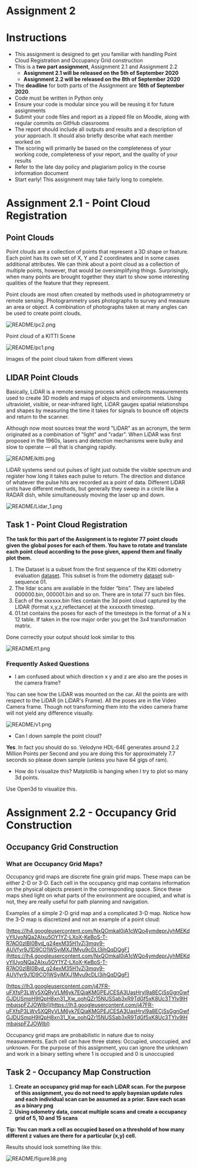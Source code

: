 # Assignment 2

# Instructions

- This assignment is designed to get you familiar with handling Point Cloud Registration and Occupancy Grid construction
- This is a **two part assignment**, Assignment 2.1 and Assignment 2.2
    - **Assignment 2.1 will be released on the 5th of September 2020**
    - **Assignment 2.2 will be released on the 8th of September 2020**
- The **deadline** for both parts of the Assignment are **16th of September 2020**.
- Code must be written in Python only
- Ensure your code is modular since you will be reusing it for future assignments
- Submit your code files and report as a zipped file on Moodle, along with regular commits on GitHub classrooms
- The report should include all outputs and results and a description of your approach. It should also briefly describe what each member worked on
- The scoring will primarily be based on the completeness of your working code, completeness of your report, and the quality of your results
- Refer to the late day policy and plagiarism policy in the course information document
- Start early! This assignment may take fairly long to complete.

# Assignment 2.1 - Point Cloud Registration

## Point Clouds

Point clouds are a collection of points that represent a 3D shape or feature. Each point has its own set of X, Y and Z coordinates and in some cases additional attributes. We can think about a point cloud as a collection of multiple points, however, that would be oversimplifying things. Surprisingly, when many points are brought together they start to show some interesting qualities of the feature that they represent.

Point clouds are most often created by methods used in photogrammetry or remote sensing. Photogrammetry uses photographs to survey and measure an area or object. A combination of photographs taken at many angles can be used to create point clouds.

![README/pc2.png](README/pc2.png)

Point cloud of a KITTI Scene

![README/pc1.png](README/pc1.png)

Images of the point cloud taken from different views

## LIDAR Point Clouds

Basically, LiDAR is a remote sensing process which collects measurements used to create 3D models and maps of objects and environments. Using ultraviolet, visible, or near-infrared light, LiDAR gauges spatial relationships and shapes by measuring the time it takes for signals to bounce off objects and return to the scanner.

Although now most sources treat the word "LiDAR" as an acronym, the term originated as a combination of "light" and "radar". When LiDAR was first proposed in the 1960s, lasers and detection mechanisms were bulky and slow to operate — all that is changing rapidly.

![README/kitti.png](README/kitti.png)

LiDAR systems send out pulses of light just outside the visible spectrum and register how long it takes each pulse to return. The direction and distance of whatever the pulse hits are recorded as a point of data. Different LiDAR units have different methods, but generally they sweep in a circle like a RADAR dish, while simultaneously moving the laser up and down.

![README/Lidar_1.png](README/Lidar_1.png)

## Task 1 - Point Cloud Registration

**The task for this part of the Assignment is to register 77 point clouds given the global poses for each of them. You have to rotate and translate each point cloud according to the pose given, append them and finally plot them.**

1. The Dataset is a subset from the first sequence of the Kitti odometry evaluation [dataset](http://www.cvlibs.net/datasets/kitti/eval_odometry.php). This subset is from the odometry [dataset](http://www.cvlibs.net/download.php?file=data_odometry_velodyne.zip) sub-sequence 01.
2. The lidar scans are available in the folder “bins”. They are labeled 000000.bin, 000001.bin and so on. There are in total 77 such bin files.
3. Each of the xxxxxx.bin files contain the 3d point cloud captured by the LIDAR (format x,y,z,reflectance) at the xxxxxxth timestep.
4. 01.txt contains the poses for each of the timesteps in the format of a N x 12 table. If taken in the row major order you get the 3x4 transformation matrix.

Done correctly your output should look similar to this

![README/t1.png](README/t1.png)

### Frequently Asked Questions

- I am confused about which direction x y and z are also are the poses in the camera frame?

You can see how the LiDAR was mounted on the car. All the points are with respect to the LiDAR (in LiDAR's Frame). All the poses are in the Video Camera frame. Though not transforming them into the video camera frame will not yield any difference visually.

![README/v1.png](README/v1.png)

- Can I down sample the point cloud?

**Yes**. In fact you should do so. Velodyne HDL-64E generates around 2.2 Million Points per Second and you are doing this for approximately 7.7 seconds so please down sample (unless you have 64 gigs of ram).

- How do I visualize this? Matplotlib is hanging when I try to plot so many 3d points.

Use Open3d to visualize this.

# Assignment 2.2 - Occupancy Grid Construction

## Occupancy Grid Construction

### What are Occupancy Grid Maps?
Occupancy grid maps are discrete fine grain grid maps. These maps can be either 2-D or 3-D. Each cell in the occupancy grid map contains information on the physical objects present in the corresponding space. Since these maps shed light on what parts of the environment are occupied, and what is not, they are really useful for path planning and navigation.

Examples of a simple 2-D grid map and a complicated 3-D map. Notice how the 3-D map is discretized and not an example of a point cloud:

[https://lh4.googleusercontent.com/NxQOmkaI0iA1cWQo4ymdeprJyhMEKdyYlUyoNQa2AIxu5OY1YZ-LXoX-KeBoS-T-R7AO0zlBI0Byd_g24exM35H1vZj3mqv9-AUVfyr9J1D9CO1WSyiMXJ1Myu9cDLl3ihQqDQgF](https://lh4.googleusercontent.com/NxQOmkaI0iA1cWQo4ymdeprJyhMEKdyYlUyoNQa2AIxu5OY1YZ-LXoX-KeBoS-T-R7AO0zlBI0Byd_g24exM35H1vZj3mqv9-AUVfyr9J1D9CO1WSyiMXJ1Myu9cDLl3ihQqDQgF)

[https://lh3.googleusercontent.com/j47FR-uFXfsP3LWv5XQRyVLM6yk7EQiaKMGPEJCESA3UasHryl9a8ECjSsGgnGwfGJDUSmpH9IQpH8xn31_Xw_oohQZr15NUSSab3xR9TdGf5xK8Uc3TYIv9lHmbajspFZJOWIbl](https://lh3.googleusercontent.com/j47FR-uFXfsP3LWv5XQRyVLM6yk7EQiaKMGPEJCESA3UasHryl9a8ECjSsGgnGwfGJDUSmpH9IQpH8xn31_Xw_oohQZr15NUSSab3xR9TdGf5xK8Uc3TYIv9lHmbajspFZJOWIbl)

Occupancy grid maps are probabilistic in nature due to noisy measurements. Each cell can have three states: Occupied, unoccupied, and unknown. For the purpose of this assignment, you can ignore the unknown and work in a binary setting where 1 is occupied and 0 is unoccupied

## Task 2 -  Occupancy Map Construction

1. **Create an occupancy grid map for each LiDAR scan. For the purpose of this assignment, you do not need to apply bayesian update rules and each individual scan can be assumed as a prior. Save each scan as a binary png**
2. **Using odometry data, concat multiple scans and create a occupancy grid of 5, 10 and 15 scans**

**Tip: You can mark a cell as occupied based on a threshold of how many different z values are there for a particular (x,y) cell.**

Results should look something like this:

![README/figure38.png](README/figure38.png)